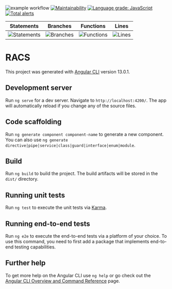 ![example workflow](https://github.com/JaKTR/Umbrella-ERP-Client/actions/workflows/azure-static-web-apps-icy-pebble-0e8886110.yml/badge.svg)
[![Maintainability](https://api.codeclimate.com/v1/badges/314e0052a3257149b26e/maintainability)](https://codeclimate.com/github/JaKTR/Umbrella-ERP-Client/maintainability)
[![Language grade: JavaScript](https://img.shields.io/lgtm/grade/javascript/g/JaKTR/Umbrella-ERP-Client.svg?logo=lgtm&logoWidth=18)](https://lgtm.com/projects/g/JaKTR/Umbrella-ERP-Client/context:javascript)
[![Total alerts](https://img.shields.io/lgtm/alerts/g/JaKTR/Umbrella-ERP-Client.svg?logo=lgtm&logoWidth=18)](https://lgtm.com/projects/g/JaKTR/Umbrella-ERP-Client/alerts/)

| Statements                  | Branches                | Functions                 | Lines             |
| --------------------------- | ----------------------- | ------------------------- | ----------------- |
| ![Statements](https://img.shields.io/badge/statements-60%25-red.svg?style=for-the-badge&logo=jasmine) | ![Branches](https://img.shields.io/badge/branches-0%25-red.svg?style=for-the-badge&logo=jasmine) | ![Functions](https://img.shields.io/badge/functions-42.85%25-red.svg?style=for-the-badge&logo=jasmine) | ![Lines](https://img.shields.io/badge/lines-50%25-red.svg?style=for-the-badge&logo=jasmine) |

# RACS

This project was generated with [Angular CLI](https://github.com/angular/angular-cli) version 13.0.1.

## Development server

Run `ng serve` for a dev server. Navigate to `http://localhost:4200/`. The app will automatically reload if you change any of the source files.

## Code scaffolding

Run `ng generate component component-name` to generate a new component. You can also use `ng generate directive|pipe|service|class|guard|interface|enum|module`.

## Build

Run `ng build` to build the project. The build artifacts will be stored in the `dist/` directory.

## Running unit tests

Run `ng test` to execute the unit tests via [Karma](https://karma-runner.github.io).

## Running end-to-end tests

Run `ng e2e` to execute the end-to-end tests via a platform of your choice. To use this command, you need to first add a package that implements end-to-end testing capabilities.

## Further help

To get more help on the Angular CLI use `ng help` or go check out the [Angular CLI Overview and Command Reference](https://angular.io/cli) page.
